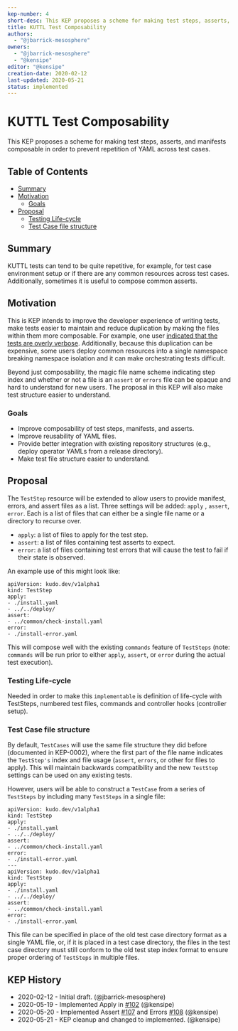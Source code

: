 ```yaml
---
kep-number: 4
short-desc: This KEP proposes a scheme for making test steps, asserts, and manifests composable in order to prevent repetition of YAML across test cases.
title: KUTTL Test Composability
authors:
  - "@jbarrick-mesosphere"
owners:
  - "@jbarrick-mesosphere"
  - "@kensipe"
editor: "@kensipe"
creation-date: 2020-02-12
last-updated: 2020-05-21
status: implemented
---
```


# KUTTL Test Composability

This KEP proposes a scheme for making test steps, asserts, and manifests composable in order to prevent repetition of YAML across test cases.

## Table of Contents

 * [Summary](#summary)
 * [Motivation](#motivation)
    * [Goals](#goals)
 * [Proposal](#proposal)
    * [Testing Life-cycle](#testing-life-cycle)
    * [Test Case file structure](#test-case-file-structure)

## Summary

KUTTL tests can tend to be quite repetitive, for example, for test case environment setup or if there are any common resources across test cases. Additionally, sometimes it is useful to compose common asserts.

## Motivation

This is KEP intends to improve the developer experience of writing tests, make tests easier to maintain and reduce duplication by making the files within them more composable. For example, one user [indicated that the tests are overly verbose](https://github.com/kudobuilder/kudo/issues/1311#issuecomment-580709826). Additionally, because this duplication can be expensive, some users deploy common resources into a single namespace breaking namespace isolation and it can make orchestrating tests difficult.

Beyond just composability, the magic file name scheme indicating step index and whether or not a file is an `assert` or `errors` file can be opaque and hard to understand for new users. The proposal in this KEP will also make test structure easier to understand.

### Goals

* Improve composability of test steps, manifests, and asserts.
* Improve reusability of YAML files.
* Provide better integration with existing repository structures (e.g., deploy operator YAMLs from a release directory).
* Make test file structure easier to understand.

## Proposal

The `TestStep` resource will be extended to allow users to provide manifest, errors, and assert files as a list. Three settings will be added: `apply` , `assert`, `error`. Each is a list of files that can either be a single file name or a directory to recurse over.

* `apply`: a list of files to apply for the test step.
* `assert`: a list of files containing test asserts to expect.
* `error`: a list of files containing test errors that will cause the test to fail if their state is observed.

An example use of this might look like:

```
apiVersion: kudo.dev/v1alpha1
kind: TestStep
apply:
- ./install.yaml
- ../../deploy/
assert:
- ../common/check-install.yaml
error:
- ./install-error.yaml
```

This will compose well with the existing `commands` feature of `TestSteps` (note: `commands` will be run prior to either `apply`, `assert`, or `error` during the actual test execution).

### Testing Life-cycle

Needed in order to make this `implementable` is definition of life-cycle with TestSteps, numbered test files, commands and controller hooks (controller setup).

### Test Case file structure

By default, `TestCases` will use the same file structure they did before (documented in KEP-0002), where the first part of the file name indicates the `TestStep's` index and file usage (`assert`, `errors`, or other for files to apply). This will maintain backwards compatibility and the new `TestStep` settings can be used on any existing tests.

However, users will be able to construct a `TestCase` from a series of `TestSteps` by including many `TestSteps` in a single file:

```
apiVersion: kudo.dev/v1alpha1
kind: TestStep
apply:
- ./install.yaml
- ../../deploy/
assert:
- ../common/check-install.yaml
error:
- ./install-error.yaml
---
apiVersion: kudo.dev/v1alpha1
kind: TestStep
apply:
- ./install.yaml
- ../../deploy/
assert:
- ../common/check-install.yaml
error:
- ./install-error.yaml
```

This file can be specified in place of the old test case directory format as a single YAML file, or, if it is placed in a test case directory, the files in the test case directory must still conform to the old test step index format to ensure proper ordering of `TestSteps` in multiple files.

## KEP History

- 2020-02-12 - Initial draft. (@jbarrick-mesosphere)
- 2020-05-19 - Implemented Apply in [#102](https://github.com/kube-green/kuttl/pull/102) (@kensipe)
- 2020-05-20 - Implemented Assert [#107](https://github.com/kube-green/kuttl/pull/107) and Errors [#108](https://github.com/kube-green/kuttl/pull/108) (@kensipe)
- 2020-05-21 - KEP cleanup and changed to implemented. (@kensipe)
